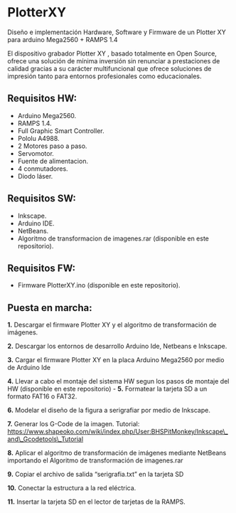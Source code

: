# PlotterXY
Diseño e implementación Hardware, Software y Firmware de un Plotter XY para arduino Mega2560 + RAMPS 1.4

El dispositivo grabador Plotter XY , basado totalmente en Open Source, ofrece una solución de mínima inversión sin renunciar a prestaciones de calidad gracias a su carácter multifuncional que ofrece soluciones de impresión tanto para entornos profesionales como educacionales.
 
## Requisitos HW:
 
 - Arduino Mega2560.
 - RAMPS 1.4.
 - Full Graphic Smart Controller.
 - Pololu A4988.
 - 2 Motores paso a paso.
 - Servomotor.
 - Fuente de alimentacion.
 - 4 conmutadores.
 - Diodo láser.
 
## Requisitos SW:
 
 - Inkscape.
 - Arduino IDE.
 - NetBeans.
 - Algoritmo de transformacion de imagenes.rar (disponible en este repositorio).
 
## Requisitos FW:
 
 - Firmware PlotterXY.ino (disponible en este repositorio).
 
## Puesta en marcha:
 
**1.** Descargar el firmware Plotter XY y el algoritmo de transformación de imágenes.
     
**2.**  Descargar los entornos de desarrollo Arduino Ide, Netbeans e Inkscape.
 
**3.**  Cargar el firmware Plotter XY en la placa Arduino Mega2560 por medio de Arduino Ide
 
**4.** Llevar a cabo el montaje del sistema HW segun los pasos de montaje del HW (disponible en este repositorio)
           -
**5.** Formatear la tarjeta SD a un formato FAT16 o FAT32.
 
**6.** Modelar el diseño de la figura a serigrafiar por medio de Inkscape.
 
**7.** Generar los G-Code de la imagen. Tutorial: https://www.shapeoko.com/wiki/index.php/User:BHSPitMonkey/Inkscape\_and\_Gcodetools\_Tutorial
 
**8.** Aplicar el algoritmo de transformación de imágenes mediante NetBeans importando el Algoritmo de transformación de imagenes.rar
 
**9.** Copiar el archivo de salida “serigrafia.txt” en la tarjeta SD
 
**10.** Conectar la estructura a la red eléctrica.
 
**11.** Insertar la tarjeta SD en el lector de tarjetas de la RAMPS.
